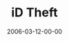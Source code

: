 ---
layout: message
category: message
series: "iD"
title: "iD Theft"
date: 2006-03-12-00-00
message_id: 78
audio-description: "YOU SHOULD DO MORE.YOU SHOULD MAKE MORE.YOU DESERVE MORE.  Simple statements that have crossed our radar and somehow managed to become a part of our identity. But what if those statements you’ve embraced as your identity are actually lies? Consider the de"
audio: "http://www.crossroads.net/audio/2006/2006_02_iD_Series/iD_02_ID_Theft_03-12-06.mp3"
audio-title: "iD Theft"
audio-duration: "01:00:44"
---